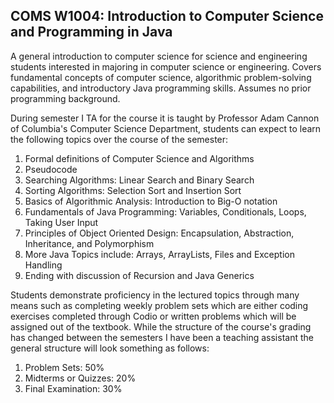 ## COMS W1004: Introduction to Computer Science and Programming in Java

A general introduction to computer science for science and engineering students interested in majoring in computer science or engineering. Covers fundamental concepts of computer science, algorithmic problem-solving capabilities, and introductory Java programming skills. Assumes no prior programming background.

During semester I TA for the course it is taught by Professor Adam Cannon of Columbia's Computer Science Department, students can expect to learn the following topics over the course of the semester:

1. Formal definitions of Computer Science and Algorithms
2. Pseudocode 
3. Searching Algorithms: Linear Search and Binary Search
4. Sorting Algorithms: Selection Sort and Insertion Sort
5. Basics of Algorithmic Analysis: Introduction to Big-O notation
6. Fundamentals of Java Programming: Variables, Conditionals, Loops, Taking User Input
7. Principles of Object Oriented Design: Encapsulation, Abstraction, Inheritance, and Polymorphism
8. More Java Topics include: Arrays, ArrayLists, Files and Exception Handling
9. Ending with discussion of Recursion and Java Generics


Students demonstrate proficiency in the lectured topics through many means such as completing weekly problem sets which are either coding exercises completed through Codio or written problems which will be assigned out of the textbook. While the structure of the course's grading has changed between the semesters I have been a teaching assistant the general structure will look something as follows:

1. Problem Sets: 50%
2. Midterms or Quizzes: 20%
3. Final Examination: 30% 
